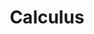 ---
layout: root-directory
title: Calculus
permalink: /blog/maths/calc/

enumerate_grand_children: true
---